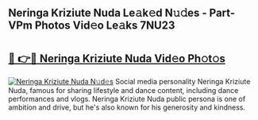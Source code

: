 ## Neringa Kriziute Nuda Le𝚊k𝚎d N𝚞𝚍es - Part-VPm Photos Vid𝚎o Le𝚊ks 7NU23

# <h2><a href="http://fbf0dn.evod.top/?m=Neringa+Kriziute+Nuda">🔗 👉🔴 Neringa Kriziute Nuda Vid𝚎o Ph𝚘t𝚘s</a></h2>

[![Neringa Kriziute Nuda N𝚞d𝚎s](https://i.imgur.com/8V9OHl7.gif)](http://fbf0dn.evod.top/?m=Neringa+Kriziute+Nuda)
Social media personality Neringa Kriziute Nuda, famous for sharing lifestyle and dance content, including dance performances and vlogs. Neringa Kriziute Nuda public persona is one of ambition and drive, but he's also known for his generosity and kindness. 

